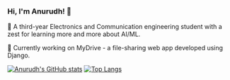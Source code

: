 ### Hi, I'm Anurudh! 👋

🌱 A third-year Electronics and Communication engineering student with a zest for learning more and more about AI/ML.

🔭 Currently working on MyDrive - a file-sharing web app developed using Django.

[![Anurudh's GitHub stats](https://github-readme-stats.vercel.app/api?username=AnurudhSingh&card_width=400px&hide=prs&show_icons=true&theme=tokyonight&bg_color=00000000\&rank_icon=github&custom_title=Stats&card_height=400px)](https://github.com/AnurudhSingh/github-readme-stats) 
[![Top Langs](https://github-readme-stats.vercel.app/api/top-langs/?username=AnurudhSingh&layout=normal&theme=tokyonight&bg_color=00000000&card_width=400px&card_height=400px&custom_title=Language)](https://github.com/AnurudhSingh/github-readme-stats)

<!--
**AnurudhSingh/AnurudhSingh** is a ✨ _special_ ✨ repository because its `README.md` (this file) appears on your GitHub profile.

Here are some ideas to get you started:

- 🔭 I’m currently working on MyDrive
- 
- 👯 I’m looking to collaborate on ...
- 🤔 I’m looking for help with ...
- 💬 Ask me about ...
- 📫 How to reach me: ...
- 😄 Pronouns: He/Him
- ⚡ Fun fact: 
-->
